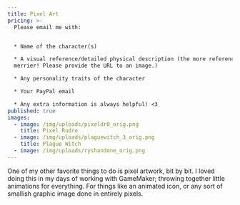 ```yaml
---
title: Pixel Art
pricing: >-
  Please email me with:


  * Name of the character(s)

  * A visual reference/detailed physical description (the more reference the
  merrier! Please provide the URL to an image.)

  * Any personality traits of the character

  * Your PayPal email

  * Any extra information is always helpful! <3
published: true
images:
  - image: /img/uploads/pixeldr0_orig.png
    title: Pixel Rudro
  - image: /img/uploads/plaguewitch_3_orig.png
    title: Plague Witch
  - image: /img/uploads/ryshandone_orig.png
---
```

One of my other favorite things to do is pixel artwork, bit by bit. I loved doing this in my days of working with GameMaker; throwing together little animations for everything. For things like an animated icon, or any sort of smallish graphic image done in entirely pixels.
